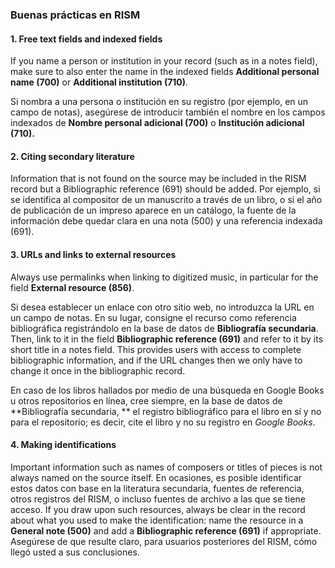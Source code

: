 ### Buenas prácticas en RISM

#### 1. Free text fields and indexed fields

If you name a person or institution in your record (such as in a notes field), make sure to also enter the name in the indexed fields **Additional personal name (700)** or **Additional institution (710)**.

Si nombra a una persona o institución en su registro (por ejemplo, en un campo de notas), asegúrese de introducir también el nombre en los campos indexados de **Nombre personal adicional (700)** o **Institución adicional (710).**

#### 2. Citing secondary literature

Information that is not found on the source may be included in the RISM record but a Bibliographic reference (691) should be added. Por ejemplo, si se identifica al compositor de un manuscrito a través de un libro, o si el año de publicación de un impreso aparece en un catálogo, la fuente de la información debe quedar clara en una nota (500) y una referencia indexada (691).

#### 3. URLs and links to external resources

Always use permalinks when linking to digitized music, in particular for the field **External resource (856)**.

Si desea establecer un enlace con otro sitio web, no introduzca la URL en un campo de notas. En su lugar, consigne el recurso como referencia bibliográfica registrándolo en la base de datos de **Bibliografía secundaria**. Then, link to it in the field **Bibliographic reference (691)** and refer to it by its short title in a notes field. This provides users with access to complete bibliographic information, and if the URL changes then we only have to change it once in the bibliographic record.

En caso de los libros hallados por medio de una búsqueda en Google Books u otros repositorios en línea, cree siempre, en la base de datos de  **Bibliografía secundaria, ** el registro bibliográfico para el libro en sí y no para el repositorio; es decir, cite el libro y no su registro en _Google Books_.

#### 4. Making identifications

Important information such as names of composers or titles of pieces is not always named on the source itself. En ocasiones, es posible identificar estos datos con base en la literatura secundaria, fuentes de referencia, otros registros del RISM, o incluso fuentes de archivo a las que se tiene acceso. If you draw upon such resources, always be clear in the record about what you used to make the identification: name the resource in a **General note (500)** and add a **Bibliographic reference (691)** if appropriate. Asegúrese de que resulte claro, para usuarios posteriores del RISM, cómo llegó usted a sus conclusiones.
